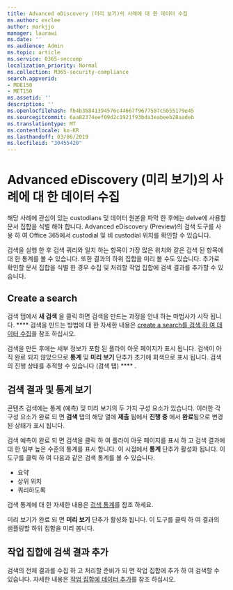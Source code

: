 ```yaml
---
title: Advanced eDiscovery (미리 보기)의 사례에 대 한 데이터 수집
ms.author: esclee
author: markjjo
manager: laurawi
ms.date: ''
ms.audience: Admin
ms.topic: article
ms.service: O365-seccomp
localization_priority: Normal
ms.collection: M365-security-compliance
search.appverid:
- MOE150
- MET150
ms.assetid: ''
description: ''
ms.openlocfilehash: fb4b36841394576c44667f9677507c5655179e45
ms.sourcegitcommit: 6aa82374eef09d2c1921f93bda3eabeeb28aadeb
ms.translationtype: MT
ms.contentlocale: ko-KR
ms.lasthandoff: 03/06/2019
ms.locfileid: "30455420"
---
```

# <a name="collect-data-for-a-case-in-advanced-ediscovery-preview"></a>Advanced eDiscovery (미리 보기)의 사례에 대 한 데이터 수집

해당 사례에 관심이 있는 custodians 및 데이터 원본을 파악 한 후에는 delve에 사용할 문서 집합을 식별 해야 합니다. Advanced eDiscovery (Preview)의 검색 도구를 사용 하 여 Office 365에서 custodial 및 비 custodial 위치를 확인할 수 있습니다.

검색을 실행 한 후 검색 쿼리와 일치 하는 항목이 가장 많은 위치와 같은 검색 된 항목에 대 한 통계를 볼 수 있습니다. 또한 결과의 하위 집합을 미리 볼 수도 있습니다. 추가로 확인할 문서 집합을 식별 한 경우 수집 및 처리할 작업 집합에 검색 결과를 추가할 수 있습니다.

## <a name="create-a-search"></a>Create a search

검색 탭에서 **새 검색** 을 클릭 하면 검색을 만드는 과정을 안내 하는 마법사가 시작 됩니다. **** 검색을 만드는 방법에 대 한 자세한 내용은 [create a search를 검색 하 여 데이터 수집](create-search-to-collect-data.md)을 참조 하십시오.

검색을 만든 후에는 세부 정보가 포함 된 플라이 아웃 페이지가 표시 됩니다. 검색이 아직 완료 되지 않았으므로 **통계** 및 **미리 보기** 단추가 초기에 회색으로 표시 됩니다. 검색의 진행 상태를 추적할 수 있습니다 (검색 탭) **** .

## <a name="view-search-results-and-statistics"></a>검색 결과 및 통계 보기
콘텐츠 검색에는 통계 (예측) 및 미리 보기의 두 가지 구성 요소가 있습니다. 이러한 각 구성 요소가 완료 되 면 **검색** 탭의 해당 열에 **제출** 됨에서 **진행 중** 에서 **완료**됨으로 변경 된 상태가 표시 됩니다.

검색 예측이 완료 되 면 검색을 클릭 하 여 플라이 아웃 페이지를 표시 하 고 검색 결과에 대 한 일부 높은 수준의 통계를 표시 합니다. 이 시점에서 **통계** 단추가 활성화 됩니다. 이 도구를 클릭 하 여 다음과 같은 검색 통계를 볼 수 있습니다.

- 요약
- 상위 위치
- 쿼리하도록

검색 통계에 대 한 자세한 내용은 [검색 통계](search-statistics.md)를 참조 하세요.

미리 보기가 완료 되 면 **미리 보기** 단추가 활성화 됩니다. 이 도구를 클릭 하 여 결과의 샘플링할 하위 집합을 미리 봅니다.

## <a name="adding-search-results-to-a-working-set"></a>작업 집합에 검색 결과 추가

검색의 전체 결과를 수집 하 고 처리할 준비가 되 면 작업 집합에 추가 하 여 검색할 수 있습니다. 자세한 내용은 [작업 집합에 데이터 추가](add-data-to-working-set.md)를 참조 하십시오. 